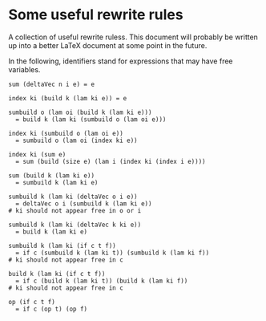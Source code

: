 # Some useful rewrite rules

A collection of useful rewrite ruless.  This document will probably be
written up into a better LaTeX document at some point in the future.

In the following, identifiers stand for expressions that may have free
variables.

```
sum (deltaVec n i e) = e

index ki (build k (lam ki e)) = e

sumbuild o (lam oi (build k (lam ki e)))
  = build k (lam ki (sumbuild o (lam oi e)))

index ki (sumbuild o (lam oi e))
  = sumbuild o (lam oi (index ki e))

index ki (sum e)
  = sum (build (size e) (lam i (index ki (index i e))))

sum (build k (lam ki e))
  = sumbuild k (lam ki e)

sumbuild k (lam ki (deltaVec o i e))
  = deltaVec o i (sumbuild k (lam ki e))
# ki should not appear free in o or i

sumbuild k (lam ki (deltaVec k ki e))
  = build k (lam ki e)

sumbuild k (lam ki (if c t f))
  = if c (sumbuild k (lam ki t)) (sumbuild k (lam ki f))
# ki should not appear free in c

build k (lam ki (if c t f))
  = if c (build k (lam ki t)) (build k (lam ki f))
# ki should not appear free in c

op (if c t f)
  = if c (op t) (op f)
```
